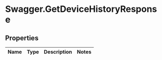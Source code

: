 # Swagger.GetDeviceHistoryResponse

## Properties
Name | Type | Description | Notes
------------ | ------------- | ------------- | -------------


